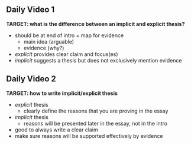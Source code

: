 ## Daily Video 1
**TARGET: what is the difference between an implicit and explicit thesis?**
- should be at end of intro + map for evidence
    - main idea (arguable)
    - evidence (why?)
- *explicit* provides clear claim and focus(es)
- *implicit* suggests a thesis but does not exclusively mention evidence


## Daily Video 2
**TARGET: how to write implicit/explicit thesis**
- *explicit* thesis
    - clearly define the reasons that you are proving in the essay
- *implicit* thesis
    - reasons will be presented later in the essay, not in the intro
- good to always write a clear claim
- make sure reasons will be supported effectively by evidence